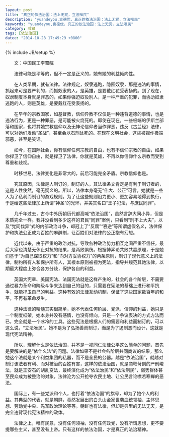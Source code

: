 ```yaml
---
layout: post
title: "真正的依法治国：法上无党，立法唯民"
description: "yuandeyou,袁德优，真正的依法治国：法上无党，立法唯民"
keywords: "yuandeyou,袁德优，真正的依法治国：法上无党，立法唯民"
category: 收藏
tags: [依法治国]
datee: "2014-10-28 17:49:29 +0800"
---
```

{% include JB/setup %}

　　文：中国民工李蜀皖

　　法律可能是平等的，但不一定是正义的，她有她的利益倾向性。

　　在人类早期，就有法律。法律规定，奴隶逃跑，隐匿奴隶，那是违法的事情，抓起来可是要严判的，而抓奴隶的人，是英雄，是要戴红花受表扬的。到了现在，奴隶制度本身就是罪恶的，如果你强迫奴役别人，是一种严重的犯罪，而协助奴隶逃跑的人，则是英雄，是要戴红花受表扬的。

　　在早年的宗教国家，如基督教，信仰异教不仅仅是一种违背道德的事情，也是违法行为，更是一种罪恶，是可能被火烧死的。即使在现在，一些极端的伊斯兰部落和国家，也将其她宗教信仰以及无神论信仰者当作罪恶，违反《古兰经》法律，可以对她们发动“圣战”，甚至会以石刑处死的。在现在文明社会，这些被视作极端邪恶，甚至是笑话。

　　如今，在国际社会，你有信仰任何宗教的自由，也有不信仰宗教的自由，如果你捍卫了信仰自由，就是捍卫了法律，你就是英雄，不再以你信仰什么宗教而受到尊重和歧视。

<!-- more -->

　　时移世易，法律变化是非常大的，前后可能完全矛盾。宗教信仰也是。

　　究其原因，法律是人制订的，制订的人，其法律条文肯定是有利于制订者的，这是人性使然，毫无疑义的。所以，法律本身毫无“伟大、公正”可言，她就是一些人为了私利而制订的游戏规则。为了让这些规则阻力更小、更加容易地得到执行，于是给这些法律加上所谓“神圣”的光环，并美其名曰“王子犯法，与庶民同罪”。

　　几千年过去，古今中外历朝历代都高喊“依法治国”，虽然言辞大同小异，但是本质完全一样。我并没看到多少这样的君民“同罪”案例，只看到“刑不上大夫”，以及“党同伐异”式的内部政治斗争，却冠上了“反腐”“篡逆”等所谓虚假名义，法律保护和执法公正成为百姓的麻醉剂，让百姓们对法律的公正抱有幻想。

　　近代以来，由于严重的政治对抗，导致各种政治势力相互之间严重不信任，最后大家也清楚无休止对抗的结果，是两败俱伤。根据博弈论共败共赢原理，于是她们基于“为自己谋取权力”和“向对方妥协权力”的两条原则，制订了现代意义上的法律，制约所有人和保护所有人，其根本原则被视为宪法，指导并规范其她法律，以期最大程度上弥合各方分歧，保护各自的利益。

　　英国大宪章、美国宪法、法国宪法就是这样产生的，社会的各个阶层，不需要通过暴力革命和阶级斗争来达到自己的目的，只需要在宪法的基础上进行和平抗争，就能捍卫自己的利益。这种有效的法律互动机制，保证了这些国家数百年的和平，不再有革命发生。

　　这种法律的精髓其实很简单，她不代表任何阶层、党派、信仰的利益，她只是一个制度框架，她本身并没有感情，也没有倾向，只是一个争议表决的方式方法而已，完全就是一个冰冷的工具。这些宪法是根据人们的需要和利益而制订的，可以这么说，“立法唯民”。她不是为了弘扬善而制订，而是为了遏制恶而设计，这就是现代宪法精神。

　　所以，理解什么是依法治国，并不是一视同仁法律公平这么简单的问题，首先是要解决的是“依什么法”的问题。法律如果不是社会各阶层共同商议的结果，那么她这个法就是某个利益集团的私器，而不是全民的公器。越是“依法治国”，就越对制订该法者有利、而对被治的百姓有害，这样的依法治国，就是商鞅苛刻的严刑峻法，就是王安石的胡乱变法，最终演化成为“依法治民”和“依法制民”，弱势群体甚至民众成为被整治的对象，法律沦为公开抢夺农民土地、让公民言论噤若寒蝉的恶法。

　　国际上，有一些党派和个人，也打着“依法治国”的旗号，却为了她个人的利益。其典型的代表，就是朝鲜，竟然发展出的白头山金家世袭血统领袖、主体思想、劳动党中央、先军政治理论等等。朝鲜也有法律，但却是典型的无法无天，是完全违背现代宪法精神的政体。

　　法律之上，唯有民意，没有任何领袖，没有任何政党，没有所谓思想，更不要提哪些主义，甚至没有上帝。只有这样的依法治国，才是真正的法治精神。

